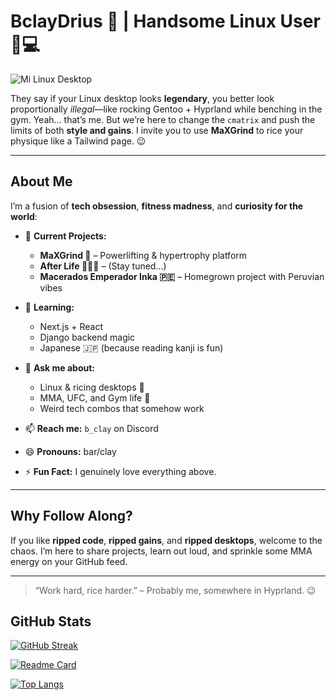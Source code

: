 # BclayDrius 👋 | Handsome Linux User 🐧💻

![[Mi Linux Desktop](https://i.imgur.com/OzfP5UO.png)](https://barclayleach.vercel.app/)

They say if your Linux desktop looks **legendary**, you better look proportionally *illegal*—like rocking Gentoo + Hyprland while benching in the gym. Yeah… that’s me. But we’re here to change the `cmatrix` and push the limits of both **style and gains**. I invite you to use **MaXGrind** to rice your physique like a Tailwind page. 😉

---

## About Me
I’m a fusion of **tech obsession**, **fitness madness**, and **curiosity for the world**:

- 🔭 **Current Projects:**  
  - **MaXGrind 💪** – Powerlifting & hypertrophy platform  
  - **After Life 🧑🏻‍🏫** – (Stay tuned…)  
  - **Macerados Emperador Inka 🇵🇪** – Homegrown project with Peruvian vibes  

- 🌱 **Learning:**  
  - Next.js + React  
  - Django backend magic  
  - Japanese 🇯🇵 (because reading kanji is fun)  

- 💬 **Ask me about:**  
  - Linux & ricing desktops 🐧  
  - MMA, UFC, and Gym life 💪  
  - Weird tech combos that somehow work  

- 📫 **Reach me:** `b_clay` on Discord  

- 😄 **Pronouns:** bar/clay  
- ⚡ **Fun Fact:** I genuinely love everything above.  

---

## Why Follow Along?
If you like **ripped code**, **ripped gains**, and **ripped desktops**, welcome to the chaos. I’m here to share projects, learn out loud, and sprinkle some MMA energy on your GitHub feed.  

---

> “Work hard, rice harder.” – Probably me, somewhere in Hyprland. 😉

## GitHub Stats 
[![GitHub Streak](https://github-readme-streak-stats.herokuapp.com?user=BclayDrius&theme=github-dark-blue)](https://git.io/streak-stats)

[![Readme Card](https://github-readme-stats.vercel.app/api/pin/?username=BclayDrius&repo=maxgrind&theme=transparent)](https://github.com/BclayDrius/maxgrind)

[![Top Langs](https://github-readme-stats.vercel.app/api/top-langs/?username=BclayDrius&layout=donut&theme=transparent)](https://github.com/anuraghazra/github-readme-stats)


